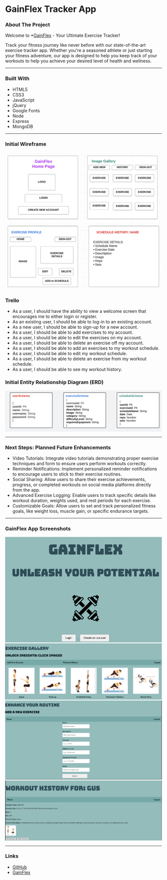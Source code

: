 <div id="top"></div>

# GainFlex Tracker App

### About The Project
Welcome to *[GainFlex](https://gainflex-tracker-app.onrender.com/) - Your Ultimate Exercise Tracker!

Track your fitness journey like never before with our state-of-the-art exercise tracker app. Whether you're a seasoned athlete or just starting your fitness adventure, our app is designed to help you keep track of your workouts to help you achieve your desired level of health and wellness.

---
### Built With
- HTML5
- CSS3
- JavaScript
- jQuery
- Google Fonts 
- Node 
- Express 
- MongoDB

---
### Initial Wireframe 
![**Project 2 Wireframe**](public/images/project2Wireframe.png)

### Trello 
- As a user, I should have the ability to view a welcome screen that encourages me to either login or register.
- As an existing user, I should be able to log-in to an existing account. 
- As a new user, I should be able to sign-up for a new account. 
- As a user, I should be able to add exercises to my account. 
- As a user, I should be able to edit the exercises on my account. 
- As a user, I should be able to delete an exercise off my account. 
- As a user, I should be able to add an exercises to my workout schedule. 
- As a user, I should be able to edit my workout schedule. 
- As a user, I should be able to delete an exercise from my workout schedule. 
- As a user, I should be able to see my workout history. 


### Initial Entity Relationship Diagram (ERD)
![**Project 2 ERD**](public/images/project2ERD.png)

---
### Next Steps: Planned Future Enhancements 
- Video Tutorials: Integrate video tutorials demonstrating proper exercise techniques and form to ensure users perform workouts correctly.
- Reminder Notifications: Implement personalized reminder notifications to encourage users to stick to their exercise routines.
- Social Sharing: Allow users to share their exercise achievements, progress, or completed workouts on social media platforms directly from the app.
- Advanced Exercise Logging: Enable users to track specific details like workout duration, weights used, and rest periods for each exercise.
- Customizable Goals: Allow users to set and track personalized fitness goals, like weight loss, muscle gain, or specific endurance targets.

---
### GainFlex App Screenshots
![**GainFlex Welcome Page**](public/images/GainFlex-welcome-page.png)
![**GainFlex Image Gallery**](public/images/GainFlex-Image-Gallery.png)
![**GainFlex New Exercise Page**](public/images/GainFlex-New-Exercise.png)
![**GainFlex User Workout History**](public/images/GainFlex-Workout-History.png)

---
### Links
  * [GitHub](https://github.com/Karlilz/Gains-Flex-App)
  * [GainFlex](https://gainflex-tracker-app.onrender.com/)
